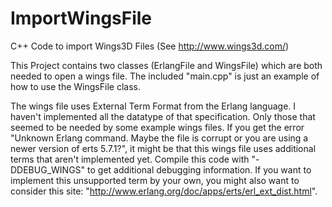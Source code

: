 ImportWingsFile
===============

C++ Code to import Wings3D Files (See http://www.wings3d.com/)

This Project contains two classes (ErlangFile and WingsFile) which are both needed to open a wings file.
The included "main.cpp" is just an example of how to use the WingsFile class.

The wings file uses External Term Format from the Erlang language. I haven't implemented all the datatype of that specification. Only those that seemed to be needed by some example wings files. If you get the error "Unknown Erlang command. Maybe the file is corrupt or you are using a newer version of erts 5.7.1?", it might be that this wings file uses additional terms that aren't implemented yet. Compile this code with "-DDEBUG_WINGS" to get additional debugging information. If you want to implement this unsupported term by your own, you might also want to consider this site: "http://www.erlang.org/doc/apps/erts/erl_ext_dist.html".
